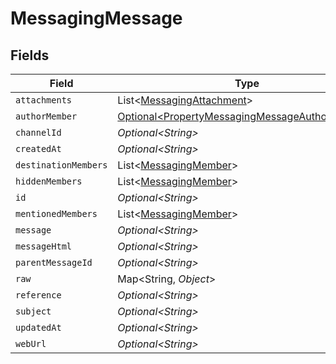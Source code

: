 # MessagingMessage


## Fields

| Field                                                                                                          | Type                                                                                                           | Required                                                                                                       | Description                                                                                                    |
| -------------------------------------------------------------------------------------------------------------- | -------------------------------------------------------------------------------------------------------------- | -------------------------------------------------------------------------------------------------------------- | -------------------------------------------------------------------------------------------------------------- |
| `attachments`                                                                                                  | List\<[MessagingAttachment](../../models/shared/MessagingAttachment.md)>                                       | :heavy_minus_sign:                                                                                             | N/A                                                                                                            |
| `authorMember`                                                                                                 | [Optional\<PropertyMessagingMessageAuthorMember>](../../models/shared/PropertyMessagingMessageAuthorMember.md) | :heavy_minus_sign:                                                                                             | N/A                                                                                                            |
| `channelId`                                                                                                    | *Optional\<String>*                                                                                            | :heavy_minus_sign:                                                                                             | N/A                                                                                                            |
| `createdAt`                                                                                                    | *Optional\<String>*                                                                                            | :heavy_minus_sign:                                                                                             | N/A                                                                                                            |
| `destinationMembers`                                                                                           | List\<[MessagingMember](../../models/shared/MessagingMember.md)>                                               | :heavy_minus_sign:                                                                                             | N/A                                                                                                            |
| `hiddenMembers`                                                                                                | List\<[MessagingMember](../../models/shared/MessagingMember.md)>                                               | :heavy_minus_sign:                                                                                             | N/A                                                                                                            |
| `id`                                                                                                           | *Optional\<String>*                                                                                            | :heavy_minus_sign:                                                                                             | N/A                                                                                                            |
| `mentionedMembers`                                                                                             | List\<[MessagingMember](../../models/shared/MessagingMember.md)>                                               | :heavy_minus_sign:                                                                                             | N/A                                                                                                            |
| `message`                                                                                                      | *Optional\<String>*                                                                                            | :heavy_minus_sign:                                                                                             | N/A                                                                                                            |
| `messageHtml`                                                                                                  | *Optional\<String>*                                                                                            | :heavy_minus_sign:                                                                                             | N/A                                                                                                            |
| `parentMessageId`                                                                                              | *Optional\<String>*                                                                                            | :heavy_minus_sign:                                                                                             | N/A                                                                                                            |
| `raw`                                                                                                          | Map\<String, *Object*>                                                                                         | :heavy_minus_sign:                                                                                             | N/A                                                                                                            |
| `reference`                                                                                                    | *Optional\<String>*                                                                                            | :heavy_minus_sign:                                                                                             | N/A                                                                                                            |
| `subject`                                                                                                      | *Optional\<String>*                                                                                            | :heavy_minus_sign:                                                                                             | N/A                                                                                                            |
| `updatedAt`                                                                                                    | *Optional\<String>*                                                                                            | :heavy_minus_sign:                                                                                             | N/A                                                                                                            |
| `webUrl`                                                                                                       | *Optional\<String>*                                                                                            | :heavy_minus_sign:                                                                                             | N/A                                                                                                            |